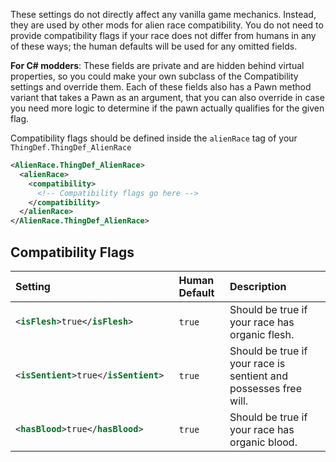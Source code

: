 These settings do not directly affect any vanilla game mechanics. Instead, they are used by other
mods for alien race compatibility. You do not need to provide compatibility flags if your race
does not differ from humans in any of these ways; the human defaults will be used for any
omitted fields.

**For C# modders**: These fields are private and are hidden behind virtual properties,
so you could make your own subclass of the Compatibility settings and override them.
Each of these fields also has a Pawn method variant that takes a Pawn as an argument,
that you can also override in case you need more logic to determine if the pawn actually
qualifies for the given flag.

Compatibility flags should be defined inside the <code>alienRace</code> tag of your <code>ThingDef.ThingDef_AlienRace</code>

```xml
<AlienRace.ThingDef_AlienRace>
  <alienRace>
    <compatibility>
      <!-- Compatibility flags go here -->
    </compatibility>
  </alienRace>
</AlienRace.ThingDef_AlienRace>
```

## Compatibility Flags

<table>
<thead>
<tr><th align="left">Setting</th><th align="left">Human Default</th><th align="left">Description</th></tr>
</thead>
<tbody>
<tr><td>

```xml
<isFlesh>true</isFlesh>
```
</td><td>
<code>true</code>
</td><td>
Should be true if your race has organic flesh.
</td></tr>
<tr><td>

```xml
<isSentient>true</isSentient> 
```
</td><td>
<code>true</code>
</td><td>
Should be true if your race is sentient and possesses free will.
</td></tr>
<tr><td>

```xml
<hasBlood>true</hasBlood>
```
</td><td>
<code>true</code>
</td><td>
Should be true if your race has organic blood.
</td></tr>
</tbody>
</table>
